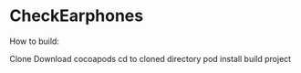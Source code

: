 CheckEarphones
==============

How to build:

Clone 
Download cocoapods
cd to cloned directory
pod install
build project